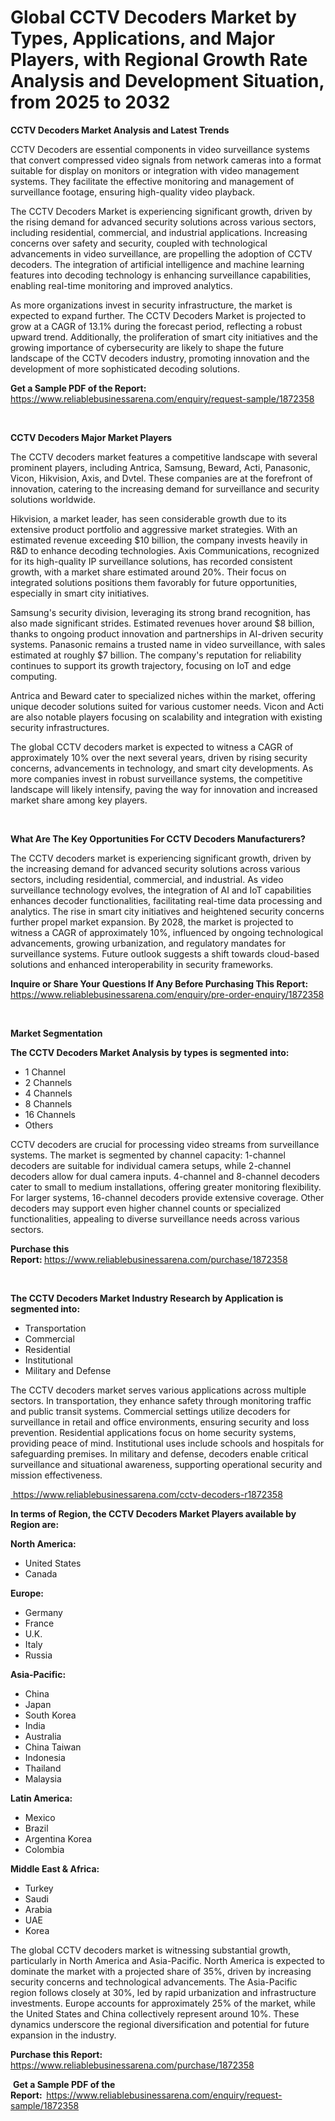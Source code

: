 <p><h1>Global CCTV Decoders Market by Types, Applications, and Major Players, with Regional Growth Rate Analysis and Development Situation, from 2025 to 2032</h1></p><p><strong>CCTV Decoders Market Analysis and Latest Trends</strong></p>
<p><p>CCTV Decoders are essential components in video surveillance systems that convert compressed video signals from network cameras into a format suitable for display on monitors or integration with video management systems. They facilitate the effective monitoring and management of surveillance footage, ensuring high-quality video playback.</p><p>The CCTV Decoders Market is experiencing significant growth, driven by the rising demand for advanced security solutions across various sectors, including residential, commercial, and industrial applications. Increasing concerns over safety and security, coupled with technological advancements in video surveillance, are propelling the adoption of CCTV decoders. The integration of artificial intelligence and machine learning features into decoding technology is enhancing surveillance capabilities, enabling real-time monitoring and improved analytics.</p><p>As more organizations invest in security infrastructure, the market is expected to expand further. The CCTV Decoders Market is projected to grow at a CAGR of 13.1% during the forecast period, reflecting a robust upward trend. Additionally, the proliferation of smart city initiatives and the growing importance of cybersecurity are likely to shape the future landscape of the CCTV decoders industry, promoting innovation and the development of more sophisticated decoding solutions.</p></p>
<p><strong>Get a Sample PDF of the Report:&nbsp;</strong> <a href="https://www.reliablebusinessarena.com/enquiry/request-sample/1872358?utm_campaign=3288&utm_medium=2&utm_source=Github&utm_content=ia&utm_term=15042025&utm_id=cctv-decoders">https://www.reliablebusinessarena.com/enquiry/request-sample/1872358</a></p>
<p>&nbsp;</p>
<p><strong>CCTV Decoders Major Market Players</strong></p>
<p><p>The CCTV decoders market features a competitive landscape with several prominent players, including Antrica, Samsung, Beward, Acti, Panasonic, Vicon, Hikvision, Axis, and Dvtel. These companies are at the forefront of innovation, catering to the increasing demand for surveillance and security solutions worldwide.</p><p>Hikvision, a market leader, has seen considerable growth due to its extensive product portfolio and aggressive market strategies. With an estimated revenue exceeding $10 billion, the company invests heavily in R&D to enhance decoding technologies. Axis Communications, recognized for its high-quality IP surveillance solutions, has recorded consistent growth, with a market share estimated around 20%. Their focus on integrated solutions positions them favorably for future opportunities, especially in smart city initiatives.</p><p>Samsung's security division, leveraging its strong brand recognition, has also made significant strides. Estimated revenues hover around $8 billion, thanks to ongoing product innovation and partnerships in AI-driven security systems. Panasonic remains a trusted name in video surveillance, with sales estimated at roughly $7 billion. The company's reputation for reliability continues to support its growth trajectory, focusing on IoT and edge computing.</p><p>Antrica and Beward cater to specialized niches within the market, offering unique decoder solutions suited for various customer needs. Vicon and Acti are also notable players focusing on scalability and integration with existing security infrastructures. </p><p>The global CCTV decoders market is expected to witness a CAGR of approximately 10% over the next several years, driven by rising security concerns, advancements in technology, and smart city developments. As more companies invest in robust surveillance systems, the competitive landscape will likely intensify, paving the way for innovation and increased market share among key players.</p></p>
<p>&nbsp;</p>
<p><strong>What Are The Key Opportunities For CCTV Decoders Manufacturers?</strong></p>
<p><p>The CCTV decoders market is experiencing significant growth, driven by the increasing demand for advanced security solutions across various sectors, including residential, commercial, and industrial. As video surveillance technology evolves, the integration of AI and IoT capabilities enhances decoder functionalities, facilitating real-time data processing and analytics. The rise in smart city initiatives and heightened security concerns further propel market expansion. By 2028, the market is projected to witness a CAGR of approximately 10%, influenced by ongoing technological advancements, growing urbanization, and regulatory mandates for surveillance systems. Future outlook suggests a shift towards cloud-based solutions and enhanced interoperability in security frameworks.</p></p>
<p><strong>Inquire or Share Your Questions If Any Before Purchasing This Report:</strong> <a href="https://www.reliablebusinessarena.com/enquiry/pre-order-enquiry/1872358?utm_campaign=3288&utm_medium=2&utm_source=Github&utm_content=ia&utm_term=15042025&utm_id=cctv-decoders">https://www.reliablebusinessarena.com/enquiry/pre-order-enquiry/1872358</a></p>
<p>&nbsp;</p>
<p><strong>Market Segmentation</strong></p>
<p><strong>The CCTV Decoders Market Analysis by types is segmented into:</strong></p>
<p><ul><li>1 Channel</li><li>2 Channels</li><li>4 Channels</li><li>8 Channels</li><li>16 Channels</li><li>Others</li></ul></p>
<p><p>CCTV decoders are crucial for processing video streams from surveillance systems. The market is segmented by channel capacity: 1-channel decoders are suitable for individual camera setups, while 2-channel decoders allow for dual camera inputs. 4-channel and 8-channel decoders cater to small to medium installations, offering greater monitoring flexibility. For larger systems, 16-channel decoders provide extensive coverage. Other decoders may support even higher channel counts or specialized functionalities, appealing to diverse surveillance needs across various sectors.</p></p>
<p><strong>Purchase this Report:&nbsp;</strong><a href="https://www.reliablebusinessarena.com/purchase/1872358?utm_campaign=3288&utm_medium=2&utm_source=Github&utm_content=ia&utm_term=15042025&utm_id=cctv-decoders">https://www.reliablebusinessarena.com/purchase/1872358</a></p>
<p>&nbsp;</p>
<p><strong>The CCTV Decoders Market Industry Research by Application is segmented into:</strong></p>
<p><ul><li>Transportation</li><li>Commercial</li><li>Residential</li><li>Institutional</li><li>Military and Defense</li></ul></p>
<p><p>The CCTV decoders market serves various applications across multiple sectors. In transportation, they enhance safety through monitoring traffic and public transit systems. Commercial settings utilize decoders for surveillance in retail and office environments, ensuring security and loss prevention. Residential applications focus on home security systems, providing peace of mind. Institutional uses include schools and hospitals for safeguarding premises. In military and defense, decoders enable critical surveillance and situational awareness, supporting operational security and mission effectiveness.</p></p>
<p><a href="https://www.reliablebusinessarena.com/cctv-decoders-r1872358?utm_campaign=3288&utm_medium=2&utm_source=Github&utm_content=ia&utm_term=15042025&utm_id=cctv-decoders">&nbsp;https://www.reliablebusinessarena.com/cctv-decoders-r1872358</a></p>
<p><strong>In terms of Region, the CCTV Decoders Market Players available by Region are:</strong></p>
<p>
    <p> <strong> North America: </strong>
        <ul>
            <li>United States</li>
            <li>Canada</li>
        </ul>
        </p> 
    <p> <strong> Europe: </strong>
        <ul>
            <li>Germany</li>
            <li>France</li>
            <li>U.K.</li>
            <li>Italy</li>
            <li>Russia</li>
        </ul>
        </p> 
    <p> <strong> Asia-Pacific: </strong>
        <ul>
            <li>China</li>
            <li>Japan</li>
            <li>South Korea</li>
            <li>India</li>
            <li>Australia</li>
            <li>China Taiwan</li>
            <li>Indonesia</li>
            <li>Thailand</li>
            <li>Malaysia</li>
        </ul>
        </p> 
    <p> <strong> Latin America: </strong>
        <ul>
            <li>Mexico</li>
            <li>Brazil</li>
            <li>Argentina Korea</li>
            <li>Colombia</li>
        </ul>
        </p> 
    <p> <strong> Middle East & Africa: </strong>
        <ul>
            <li>Turkey</li>
            <li>Saudi</li>
            <li>Arabia</li>
            <li>UAE</li>
            <li>Korea</li>
        </ul>
    </p>
    </p>
<p><p>The global CCTV decoders market is witnessing substantial growth, particularly in North America and Asia-Pacific. North America is expected to dominate the market with a projected share of 35%, driven by increasing security concerns and technological advancements. The Asia-Pacific region follows closely at 30%, led by rapid urbanization and infrastructure investments. Europe accounts for approximately 25% of the market, while the United States and China collectively represent around 10%. These dynamics underscore the regional diversification and potential for future expansion in the industry.</p></p>
<p><strong>Purchase this Report: </strong><a href="https://www.reliablebusinessarena.com/purchase/1872358?utm_campaign=3288&utm_medium=2&utm_source=Github&utm_content=ia&utm_term=15042025&utm_id=cctv-decoders">https://www.reliablebusinessarena.com/purchase/1872358</a></p>
<p>&nbsp;<strong>Get a Sample PDF of the Report:&nbsp;&nbsp;</strong><a href="https://www.reliablebusinessarena.com/enquiry/request-sample/1872358?utm_campaign=3288&utm_medium=2&utm_source=Github&utm_content=ia&utm_term=15042025&utm_id=cctv-decoders">https://www.reliablebusinessarena.com/enquiry/request-sample/1872358</a></p>
<p><strong></strong></p>
<p><p></p><p></p><p></p></p>